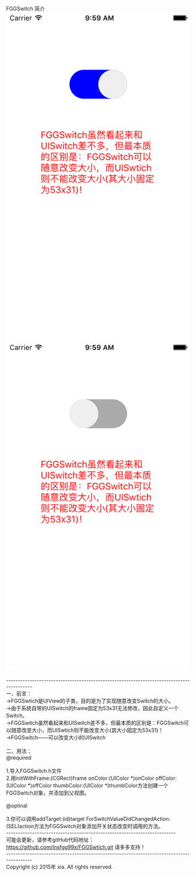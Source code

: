 FGGSwitch 简介<br>
![演示](https://github.com/Insfgg99x/FGGSwtich/blob/master/on.png)<br>
![演示](https://github.com/Insfgg99x/FGGSwtich/blob/master/off.png)<br>
<br>
-----------------------------------------------------------------------------------------<br>
一、前言：<br>
->FGGSwtich是UIView的子类，目的是为了实现随意改变Switch的大小。<br>
->由于系统自带的UISwitch的frame固定为53x31无法修改，因此自定义一个Switch。<br>
->FGGSwitch虽然看起来和UISwitch差不多，但最本质的区别是：FGGSwitch可以随意改变大小，而UISwtich则不能改变大小(其大小固定为53x31)！<br>
->FGGSwitch——可以改变大小的UISwitch<br>
<br>
二、用法：<br>
@required<br>
<br>
1.导入FGGSwitch.h文件<br>
2.用initWithFrame:(CGRect)frame onColor:(UIColor *)onColor offColor:(UIColor *)offColor thumbColor:(UIColor *)thumbColor方法创建一个FGGSwitch对象，并添加到父视图。<br>
<br>
@optinal<br>
<br>
3.你可以调用addTarget:(id)target ForSwitchValueDidChangedAction:(SEL)action方法为FGGSwitch对象添加开关状态改变时调用的方法。<br>
------------------------------------------------------------------------<br>
可能会更新，请参考gitHub代码地址：https://github.com/Insfgg99x/FGGSwtich.git 请多多支持！<br>
-----------------------------------------------------------------------------------------<br>
Copyright (c) 2015年 xia. All rights reserved.<br>


